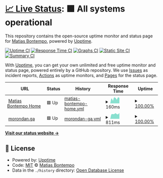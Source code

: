 # [📈 Live Status](https://matiasbontempo.github.io/upptime): <!--live status--> **🟩 All systems operational**

This repository contains the open-source uptime monitor and status page for [Matias Bontempo](https://matiasbontempo.github.io/upptime), powered by [Upptime](https://github.com/upptime/upptime).

[![Uptime CI](https://github.com/matiasbontempo/upptime/workflows/Uptime%20CI/badge.svg)](https://github.com/matiasbontempo/upptime/actions?query=workflow%3A%22Uptime+CI%22)
[![Response Time CI](https://github.com/matiasbontempo/upptime/workflows/Response%20Time%20CI/badge.svg)](https://github.com/matiasbontempo/upptime/actions?query=workflow%3A%22Response+Time+CI%22)
[![Graphs CI](https://github.com/matiasbontempo/upptime/workflows/Graphs%20CI/badge.svg)](https://github.com/matiasbontempo/upptime/actions?query=workflow%3A%22Graphs+CI%22)
[![Static Site CI](https://github.com/matiasbontempo/upptime/workflows/Static%20Site%20CI/badge.svg)](https://github.com/matiasbontempo/upptime/actions?query=workflow%3A%22Static+Site+CI%22)
[![Summary CI](https://github.com/matiasbontempo/upptime/workflows/Summary%20CI/badge.svg)](https://github.com/matiasbontempo/upptime/actions?query=workflow%3A%22Summary+CI%22)

With [Upptime](https://upptime.js.org), you can get your own unlimited and free uptime monitor and status page, powered entirely by a GitHub repository. We use [Issues](https://github.com/matiasbontempo/upptime/issues) as incident reports, [Actions](https://github.com/matiasbontempo/upptime/actions) as uptime monitors, and [Pages](https://matiasbontempo.github.io/upptime) for the status page.

<!--start: status pages-->
<!-- This summary is generated by Upptime (https://github.com/upptime/upptime) -->
<!-- Do not edit this manually, your changes will be overwritten -->
<!-- prettier-ignore -->
| URL | Status | History | Response Time | Uptime |
| --- | ------ | ------- | ------------- | ------ |
| <img alt="" src="https://favicons.githubusercontent.com/matiasbontempo.com" height="13"> [Matias Bontempo Home](https://matiasbontempo.com) | 🟩 Up | [matias-bontempo-home.yml](https://github.com/matiasbontempo/upptime/commits/HEAD/history/matias-bontempo-home.yml) | <details><summary><img alt="Response time graph" src="./graphs/matias-bontempo-home/response-time-week.png" height="20"> 160ms</summary><br><a href="https://matiasbontempo.github.io/upptime/history/matias-bontempo-home"><img alt="Response time 167" src="https://img.shields.io/endpoint?url=https%3A%2F%2Fraw.githubusercontent.com%2Fmatiasbontempo%2Fupptime%2FHEAD%2Fapi%2Fmatias-bontempo-home%2Fresponse-time.json"></a><br><a href="https://matiasbontempo.github.io/upptime/history/matias-bontempo-home"><img alt="24-hour response time 180" src="https://img.shields.io/endpoint?url=https%3A%2F%2Fraw.githubusercontent.com%2Fmatiasbontempo%2Fupptime%2FHEAD%2Fapi%2Fmatias-bontempo-home%2Fresponse-time-day.json"></a><br><a href="https://matiasbontempo.github.io/upptime/history/matias-bontempo-home"><img alt="7-day response time 160" src="https://img.shields.io/endpoint?url=https%3A%2F%2Fraw.githubusercontent.com%2Fmatiasbontempo%2Fupptime%2FHEAD%2Fapi%2Fmatias-bontempo-home%2Fresponse-time-week.json"></a><br><a href="https://matiasbontempo.github.io/upptime/history/matias-bontempo-home"><img alt="30-day response time 171" src="https://img.shields.io/endpoint?url=https%3A%2F%2Fraw.githubusercontent.com%2Fmatiasbontempo%2Fupptime%2FHEAD%2Fapi%2Fmatias-bontempo-home%2Fresponse-time-month.json"></a><br><a href="https://matiasbontempo.github.io/upptime/history/matias-bontempo-home"><img alt="1-year response time 167" src="https://img.shields.io/endpoint?url=https%3A%2F%2Fraw.githubusercontent.com%2Fmatiasbontempo%2Fupptime%2FHEAD%2Fapi%2Fmatias-bontempo-home%2Fresponse-time-year.json"></a></details> | <details><summary><a href="https://matiasbontempo.github.io/upptime/history/matias-bontempo-home">100.00%</a></summary><a href="https://matiasbontempo.github.io/upptime/history/matias-bontempo-home"><img alt="All-time uptime 99.94%" src="https://img.shields.io/endpoint?url=https%3A%2F%2Fraw.githubusercontent.com%2Fmatiasbontempo%2Fupptime%2FHEAD%2Fapi%2Fmatias-bontempo-home%2Fuptime.json"></a><br><a href="https://matiasbontempo.github.io/upptime/history/matias-bontempo-home"><img alt="24-hour uptime 100.00%" src="https://img.shields.io/endpoint?url=https%3A%2F%2Fraw.githubusercontent.com%2Fmatiasbontempo%2Fupptime%2FHEAD%2Fapi%2Fmatias-bontempo-home%2Fuptime-day.json"></a><br><a href="https://matiasbontempo.github.io/upptime/history/matias-bontempo-home"><img alt="7-day uptime 100.00%" src="https://img.shields.io/endpoint?url=https%3A%2F%2Fraw.githubusercontent.com%2Fmatiasbontempo%2Fupptime%2FHEAD%2Fapi%2Fmatias-bontempo-home%2Fuptime-week.json"></a><br><a href="https://matiasbontempo.github.io/upptime/history/matias-bontempo-home"><img alt="30-day uptime 99.91%" src="https://img.shields.io/endpoint?url=https%3A%2F%2Fraw.githubusercontent.com%2Fmatiasbontempo%2Fupptime%2FHEAD%2Fapi%2Fmatias-bontempo-home%2Fuptime-month.json"></a><br><a href="https://matiasbontempo.github.io/upptime/history/matias-bontempo-home"><img alt="1-year uptime 99.94%" src="https://img.shields.io/endpoint?url=https%3A%2F%2Fraw.githubusercontent.com%2Fmatiasbontempo%2Fupptime%2FHEAD%2Fapi%2Fmatias-bontempo-home%2Fuptime-year.json"></a></details>
| <img alt="" src="https://favicons.githubusercontent.com/status.morondan.ga" height="13"> [morondan.ga](https://status.morondan.ga) | 🟩 Up | [morondan-ga.yml](https://github.com/matiasbontempo/upptime/commits/HEAD/history/morondan-ga.yml) | <details><summary><img alt="Response time graph" src="./graphs/morondan-ga/response-time-week.png" height="20"> 811ms</summary><br><a href="https://matiasbontempo.github.io/upptime/history/morondan-ga"><img alt="Response time 920" src="https://img.shields.io/endpoint?url=https%3A%2F%2Fraw.githubusercontent.com%2Fmatiasbontempo%2Fupptime%2FHEAD%2Fapi%2Fmorondan-ga%2Fresponse-time.json"></a><br><a href="https://matiasbontempo.github.io/upptime/history/morondan-ga"><img alt="24-hour response time 955" src="https://img.shields.io/endpoint?url=https%3A%2F%2Fraw.githubusercontent.com%2Fmatiasbontempo%2Fupptime%2FHEAD%2Fapi%2Fmorondan-ga%2Fresponse-time-day.json"></a><br><a href="https://matiasbontempo.github.io/upptime/history/morondan-ga"><img alt="7-day response time 811" src="https://img.shields.io/endpoint?url=https%3A%2F%2Fraw.githubusercontent.com%2Fmatiasbontempo%2Fupptime%2FHEAD%2Fapi%2Fmorondan-ga%2Fresponse-time-week.json"></a><br><a href="https://matiasbontempo.github.io/upptime/history/morondan-ga"><img alt="30-day response time 891" src="https://img.shields.io/endpoint?url=https%3A%2F%2Fraw.githubusercontent.com%2Fmatiasbontempo%2Fupptime%2FHEAD%2Fapi%2Fmorondan-ga%2Fresponse-time-month.json"></a><br><a href="https://matiasbontempo.github.io/upptime/history/morondan-ga"><img alt="1-year response time 920" src="https://img.shields.io/endpoint?url=https%3A%2F%2Fraw.githubusercontent.com%2Fmatiasbontempo%2Fupptime%2FHEAD%2Fapi%2Fmorondan-ga%2Fresponse-time-year.json"></a></details> | <details><summary><a href="https://matiasbontempo.github.io/upptime/history/morondan-ga">100.00%</a></summary><a href="https://matiasbontempo.github.io/upptime/history/morondan-ga"><img alt="All-time uptime 69.21%" src="https://img.shields.io/endpoint?url=https%3A%2F%2Fraw.githubusercontent.com%2Fmatiasbontempo%2Fupptime%2FHEAD%2Fapi%2Fmorondan-ga%2Fuptime.json"></a><br><a href="https://matiasbontempo.github.io/upptime/history/morondan-ga"><img alt="24-hour uptime 100.00%" src="https://img.shields.io/endpoint?url=https%3A%2F%2Fraw.githubusercontent.com%2Fmatiasbontempo%2Fupptime%2FHEAD%2Fapi%2Fmorondan-ga%2Fuptime-day.json"></a><br><a href="https://matiasbontempo.github.io/upptime/history/morondan-ga"><img alt="7-day uptime 100.00%" src="https://img.shields.io/endpoint?url=https%3A%2F%2Fraw.githubusercontent.com%2Fmatiasbontempo%2Fupptime%2FHEAD%2Fapi%2Fmorondan-ga%2Fuptime-week.json"></a><br><a href="https://matiasbontempo.github.io/upptime/history/morondan-ga"><img alt="30-day uptime 27.90%" src="https://img.shields.io/endpoint?url=https%3A%2F%2Fraw.githubusercontent.com%2Fmatiasbontempo%2Fupptime%2FHEAD%2Fapi%2Fmorondan-ga%2Fuptime-month.json"></a><br><a href="https://matiasbontempo.github.io/upptime/history/morondan-ga"><img alt="1-year uptime 69.21%" src="https://img.shields.io/endpoint?url=https%3A%2F%2Fraw.githubusercontent.com%2Fmatiasbontempo%2Fupptime%2FHEAD%2Fapi%2Fmorondan-ga%2Fuptime-year.json"></a></details>

<!--end: status pages-->

[**Visit our status website →**](https://matiasbontempo.github.io/upptime)

## 📄 License

- Powered by: [Upptime](https://github.com/upptime/upptime)
- Code: [MIT](./LICENSE) © [Matias Bontempo](https://matiasbontempo.github.io/upptime)
- Data in the `./history` directory: [Open Database License](https://opendatacommons.org/licenses/odbl/1-0/)
